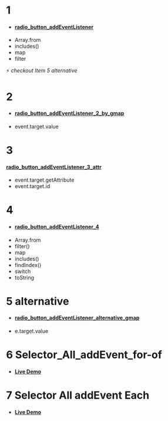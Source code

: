 # 1

- #### [radio_button_addEventListener](https://codepen.io/geraldopcf/pen/NWYQVvy)
- Array.from
- includes()
- map
- filter

:zap: _checkout Item 5 alternative_

# 2

- #### [radio_button_addEventListener_2_by_gmap](https://codepen.io/geraldopcf/pen/rNvBpWw)
- event.target.value

# 3

#### [radio_button_addEventListener_3_attr](https://codepen.io/geraldopcf/pen/oNdvpWP)

- event.target.getAttribute
- event.target.id

# 4

- #### [radio_button_addEventListener_4](https://codepen.io/geraldopcf/pen/rNvNgjd)
- Array.from
- filter()
- map
- includes()
- findIndex()
- switch
- toString

# 5 alternative

- #### [radio_button_addEventListener_alternative_gmap](https://codepen.io/geraldopcf/pen/xxzEJLy)
- e.target.value

# 6 Selector_All_addEvent_for-of

- #### [Live Demo](https://geraldotech.github.io/DevMap/JavaScript/input/radio_addEventListener/SelectorAll_addEvent-for-of-eg3.html)

# 7 Selector All addEvent Each

- #### [Live Demo](https://geraldotech.github.io/DevMap/JavaScript/input/radio_addEventListener/SelectorAll_addE-forEach.html)
